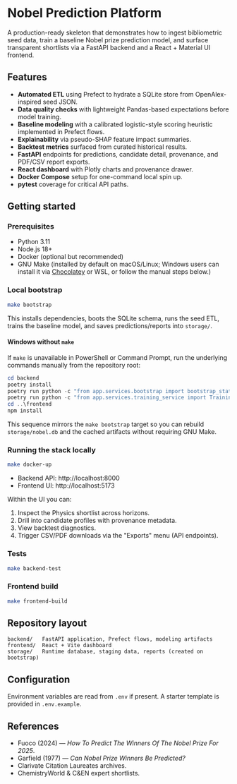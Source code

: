 # Nobel Prediction Platform

A production-ready skeleton that demonstrates how to ingest bibliometric seed data, train a baseline Nobel prize prediction model, and surface transparent shortlists via a FastAPI backend and a React + Material UI frontend.

## Features

- **Automated ETL** using Prefect to hydrate a SQLite store from OpenAlex-inspired seed JSON.
- **Data quality checks** with lightweight Pandas-based expectations before model training.
- **Baseline modeling** with a calibrated logistic-style scoring heuristic implemented in Prefect flows.
- **Explainability** via pseudo-SHAP feature impact summaries.
- **Backtest metrics** surfaced from curated historical results.
- **FastAPI** endpoints for predictions, candidate detail, provenance, and PDF/CSV report exports.
- **React dashboard** with Plotly charts and provenance drawer.
- **Docker Compose** setup for one-command local spin up.
- **pytest** coverage for critical API paths.

## Getting started

### Prerequisites

- Python 3.11
- Node.js 18+
- Docker (optional but recommended)
- GNU Make (installed by default on macOS/Linux; Windows users can install it via [Chocolatey](https://community.chocolatey.org/packages/make) or WSL, or follow the manual steps below.)

### Local bootstrap

```bash
make bootstrap
```

This installs dependencies, boots the SQLite schema, runs the seed ETL, trains the baseline model, and saves predictions/reports into `storage/`.

#### Windows without `make`

If `make` is unavailable in PowerShell or Command Prompt, run the underlying commands manually from the repository root:

```powershell
cd backend
poetry install
poetry run python -c "from app.services.bootstrap import bootstrap_state; bootstrap_state()"
poetry run python -c "from app.services.training_service import TrainingService; s=TrainingService(); s.run_etl(); s.train_models()"
cd ..\frontend
npm install
```

This sequence mirrors the `make bootstrap` target so you can rebuild `storage/nobel.db` and the cached artifacts without requiring GNU Make.

### Running the stack locally

```bash
make docker-up
```

- Backend API: http://localhost:8000
- Frontend UI: http://localhost:5173

Within the UI you can:

1. Inspect the Physics shortlist across horizons.
2. Drill into candidate profiles with provenance metadata.
3. View backtest diagnostics.
4. Trigger CSV/PDF downloads via the "Exports" menu (API endpoints).

### Tests

```bash
make backend-test
```

### Frontend build

```bash
make frontend-build
```

## Repository layout

```
backend/   FastAPI application, Prefect flows, modeling artifacts
frontend/  React + Vite dashboard
storage/   Runtime database, staging data, reports (created on bootstrap)
```

## Configuration

Environment variables are read from `.env` if present. A starter template is provided in `.env.example`.

## References

- Fuoco (2024) — *How To Predict The Winners Of The Nobel Prize For 2025*.
- Garfield (1977) — *Can Nobel Prize Winners Be Predicted?*
- Clarivate Citation Laureates archives.
- ChemistryWorld & C&EN expert shortlists.
